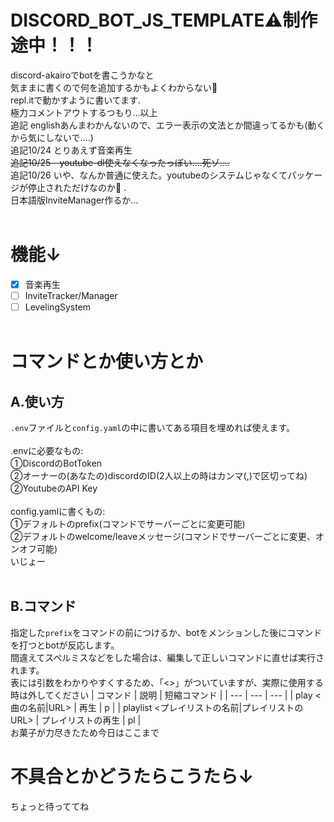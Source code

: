 # DISCORD_BOT_JS_TEMPLATE:warning:制作途中！！！
discord-akairoでbotを書こうかなと<br>
気ままに書くので何を追加するかもよくわからない🤪<br>
repl.itで動かすように書いてます.<br>
極力コメントアウトするつもり...以上<br>
追記 englishあんまわかんないので、エラー表示の文法とか間違ってるかも(動くから気にしないで....)<br>
追記10/24 とりあえず音楽再生<br>
~~追記10/25　youtube-dl使えなくなったっぽい....死ゾ....~~ <br>
追記10/26 いや、なんか普通に使えた。youtubeのシステムじゃなくてパッケージが停止されただけなのか:thinking:
.<br>
日本語版InviteManager作るか...
<br><br>
# 機能↓
- [x] 音楽再生<br>
- [ ] InviteTracker/Manager
- [ ] LevelingSystem
<br><br>

# コマンドとか使い方とか
## A.使い方
`.env`ファイルと`config.yaml`の中に書いてある項目を埋めれば使えます。<br><br>
.envに必要なもの:<br>
①DiscordのBotToken<br>
②オーナーの(あなたの)discordのID(2人以上の時はカンマ(,)で区切ってね)<br>
②YoutubeのAPI Key<br><br>
config.yamlに書くもの:<br>
①デフォルトのprefix(コマンドでサーバーごとに変更可能)<br>
②デフォルトのwelcome/leaveメッセージ(コマンドでサーバーごとに変更、オンオフ可能)<br>
いじょー<br><br>
## B.コマンド
指定した`prefix`をコマンドの前につけるか、botをメンションした後にコマンドを打つとbotが反応します。<br>
間違えてスペルミスなどをした場合は、編集して正しいコマンドに直せば実行されます。<br>
表には引数をわかりやすくするため、「<>」がついていますが、実際に使用する時は外してください
| コマンド | 説明 | 短縮コマンド |
| --- | --- | --- |
| play <曲の名前\|URL> | 再生 | p | 
| playlist <プレイリストの名前\|プレイリストのURL> | プレイリストの再生 | pl |
<br>お菓子が力尽きたため今日はここまで


# 不具合とかどうたらこうたら↓
ちょっと待っててね
